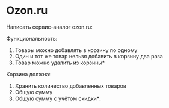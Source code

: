 # Ozon.ru
Написать сервис-аналог ozon.ru:

Функциональность:
1. Товары можно добавлять в корзину по одному
2. Один и тот же товар нельзя добавить в корзину два раза
3. Товар можно удалить из корзины*

Корзина должна:
1. Хранить количество добавленных товаров
2. Общую сумму
3. Общую сумму с учётом скидки*: